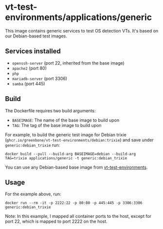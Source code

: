 
# vt-test-environments/applications/generic

This image contains generic services to test OS detection VTs. It's based on our Debian-based test images.

## Services installed

- `openssh-server` (port 22, inherited from the base image)
- `apache2` (port 80)
- `php`
- `mariadb-server` (port 3306)
- `samba` (port 445)

## Build

The Dockerfile requires two build arguments:
- `BASEIMAGE`: The name of the base image to build upon
- `TAG`: The tag of the base image to build upon

For example, to build the generic test image for Debian trixie (`ghcr.io/greenbone/vt-test-environments/debian:trixie`) and save under `generic:debian_trixie` run:

```
docker build --pull --build-arg BASEIMAGE=debian --build-arg TAG=trixie applications/generic -t generic:debian_trixie
```

You can use any Debian-based base image from [vt-test-environments](https://github.com/orgs/greenbone/packages?repo_name=vt-test-environments).


## Usage
For the example above, run:

```
docker run --rm -it -p 2222:22 -p 80:80 -p 445:445 -p 3306:3306 generic:debian_trixie
```

Note: In this example, I mapped all container ports to the host, except for port 22, which is mapped to port 2222 on the host.

